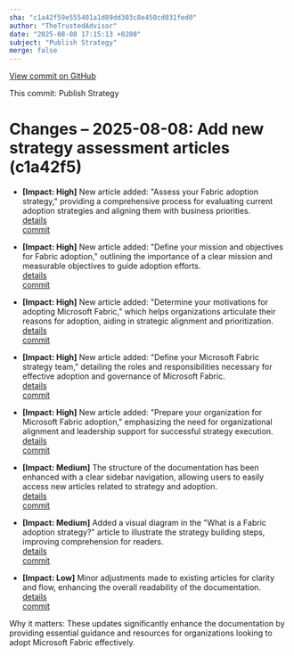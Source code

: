 ```yaml
---
sha: "c1a42f59e555401a1d89dd303c8e450cd031fed0"
author: "TheTrustedAdvisor"
date: "2025-08-08 17:15:13 +0200"
subject: "Publish Strategy"
merge: false
---
```


[View commit on GitHub](https://github.com/TheTrustedAdvisor/FabricAdoptionFramework/commit/c1a42f59e555401a1d89dd303c8e450cd031fed0)

This commit: Publish Strategy

# Changes – 2025-08-08: Add new strategy assessment articles (c1a42f5)

- **[Impact: High]** New article added: "Assess your Fabric adoption strategy," providing a comprehensive process for evaluating current adoption strategies and aligning them with business priorities.  
   [details](/docs/about/changes/2025-08-08-publish-strategy)  
   [commit](https://github.com/TheTrustedAdvisor/FabricAdoptionFramework/commit/c1a42f59e555401a1d89dd303c8e450cd031fed0)

- **[Impact: High]** New article added: "Define your mission and objectives for Fabric adoption," outlining the importance of a clear mission and measurable objectives to guide adoption efforts.  
   [details](/docs/about/changes/2025-08-08-publish-strategy)  
   [commit](https://github.com/TheTrustedAdvisor/FabricAdoptionFramework/commit/c1a42f59e555401a1d89dd303c8e450cd031fed0)

- **[Impact: High]** New article added: "Determine your motivations for adopting Microsoft Fabric," which helps organizations articulate their reasons for adoption, aiding in strategic alignment and prioritization.  
   [details](/docs/about/changes/2025-08-08-publish-strategy)  
   [commit](https://github.com/TheTrustedAdvisor/FabricAdoptionFramework/commit/c1a42f59e555401a1d89dd303c8e450cd031fed0)

- **[Impact: High]** New article added: "Define your Microsoft Fabric strategy team," detailing the roles and responsibilities necessary for effective adoption and governance of Microsoft Fabric.  
   [details](/docs/about/changes/2025-08-08-publish-strategy)  
   [commit](https://github.com/TheTrustedAdvisor/FabricAdoptionFramework/commit/c1a42f59e555401a1d89dd303c8e450cd031fed0)

- **[Impact: High]** New article added: "Prepare your organization for Microsoft Fabric adoption," emphasizing the need for organizational alignment and leadership support for successful strategy execution.  
   [details](/docs/about/changes/2025-08-08-publish-strategy)  
   [commit](https://github.com/TheTrustedAdvisor/FabricAdoptionFramework/commit/c1a42f59e555401a1d89dd303c8e450cd031fed0)

- **[Impact: Medium]** The structure of the documentation has been enhanced with a clear sidebar navigation, allowing users to easily access new articles related to strategy and adoption.  
   [details](/docs/about/changes/2025-08-08-publish-strategy)  
   [commit](https://github.com/TheTrustedAdvisor/FabricAdoptionFramework/commit/c1a42f59e555401a1d89dd303c8e450cd031fed0)

- **[Impact: Medium]** Added a visual diagram in the "What is a Fabric adoption strategy?" article to illustrate the strategy building steps, improving comprehension for readers.  
   [details](/docs/about/changes/2025-08-08-publish-strategy)  
   [commit](https://github.com/TheTrustedAdvisor/FabricAdoptionFramework/commit/c1a42f59e555401a1d89dd303c8e450cd031fed0)

- **[Impact: Low]** Minor adjustments made to existing articles for clarity and flow, enhancing the overall readability of the documentation.  
   [details](/docs/about/changes/2025-08-08-publish-strategy)  
   [commit](https://github.com/TheTrustedAdvisor/FabricAdoptionFramework/commit/c1a42f59e555401a1d89dd303c8e450cd031fed0)

Why it matters: These updates significantly enhance the documentation by providing essential guidance and resources for organizations looking to adopt Microsoft Fabric effectively.
